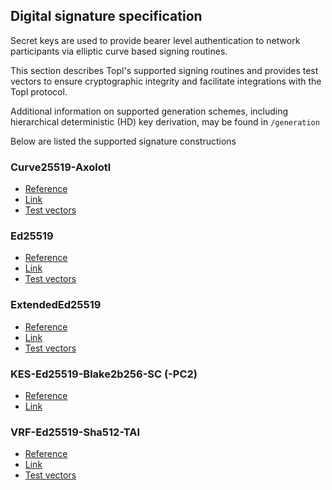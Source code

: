 ## Digital signature specification
Secret keys are used to provide bearer level authentication to network participants via elliptic curve based signing routines. 

This section describes Topl's supported signing routines and provides test vectors to ensure cryptographic integrity and facilitate integrations with the Topl protocol.

Additional information on supported generation schemes, including hierarchical deterministic (HD) key derivation, may be found in `/generation`

Below are listed the supported signature constructions
### Curve25519-Axolotl
- [Reference](https://github.com/signalapp/libaxolotl-j2me/blob/master/src/main/java/org/whispersystems/libaxolotl/ecc/Curve.java)
- [Link](/specs/crypto/signing/Curve25519-Axolotl)
- [Test vectors](/specs/crypto/signing/Curve25519-Axolotl/Curve25519Axolotl.json)
### Ed25519
- [Reference](https://datatracker.ietf.org/doc/html/rfc8032)
- [Link](/specs/crypto/signing/Ed25519)
- [Test vectors](/specs/crypto/signing/Ed25519/Ed25519.json)
### ExtendedEd25519
- [Reference](https://ieeexplore.ieee.org/document/7966967)
- [Link](/specs/crypto/signing/ExtendedEd25519)
- [Test vectors](/specs/crypto/signing/ExtendedEd25519/ExtendedEd25519.json)
### KES-Ed25519-Blake2b256-SC (-PC2)
- [Reference](papers/kes_formal_spec/KES_Formal_Spec.pdf)
- [Link](/specs/crypto/signing/KES-Ed25519-Blake2b256-SC)
### VRF-Ed25519-Sha512-TAI
- [Reference](https://datatracker.ietf.org/doc/html/draft-irtf-cfrg-vrf-09)
- [Link](/specs/crypto/signing/VRF-Ed25519-Sha512-TAI)
- [Test vectors](/specs/crypto/signing/VRF-Ed25519-Sha512-TAI/VrfEd25519.json)
